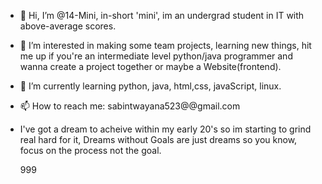- 👋 Hi, I’m @14-Mini, in-short 'mini', im an undergrad student in IT with above-average scores.
- 👀 I’m interested in making some team projects, learning new things, hit me up if you're an intermediate level python/java programmer and wanna create a project together or maybe a Website(frontend).
- 🌱 I’m currently learning python, java, html,css, javaScript, linux.
- 📫 How to reach me: sabintwayana523@@gmail.com

- I've got a dream to acheive within my early 20's so im starting to grind real hard for it, Dreams without Goals are just dreams so you know, focus on the process not the goal.

  999

<!---
14-Mini/14-Mini is a ✨ special ✨ repository because its `README.md` (this file) appears on your GitHub profile.
You can click the Preview link to take a look at your changes.
--->
